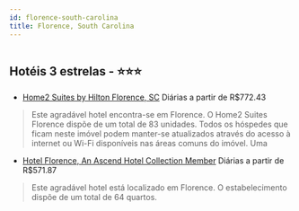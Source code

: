 ```yaml
---
id: florence-south-carolina
title: Florence, South Carolina
---
```


<center><img src="http://photos.hotelbeds.com/giata/38/384572/384572a_hb_a_001.jpg" alt="" /></center>


## Hotéis 3 estrelas - ⭐️⭐️⭐️

-    [Home2 Suites by Hilton Florence, SC](https://www.hurb.com/hoteis/florence/home2-suites-by-hilton-florence-sc-JNP-JP797682?cmp=18055) Diárias a partir de R$772.43
   > Este agradável hotel encontra-se em Florence. O Home2 Suites Florence dispõe de um total de 83 unidades. Todos os hóspedes que ficam neste imóvel podem manter-se atualizados através do acesso à internet ou Wi-Fi disponíveis nas áreas comuns do imóvel. Uma
-    [Hotel Florence, An Ascend Hotel Collection Member](https://www.hurb.com/hoteis/florence/hotel-florence-an-ascend-hotel-collection-member-JNP-JP511396?cmp=18055) Diárias a partir de R$571.87
   > Este agradável hotel está localizado em Florence. O estabelecimento dispõe de um total de 64 quartos. 
